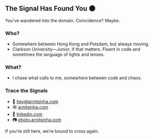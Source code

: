 ## The Signal Has Found You 🌑

You’ve wandered into the domain. Coincidence? Maybe.

### Who?

- Somewhere between Hong Kong and Potsdam, but always moving.
- Clarkson University—Junior, if that matters. Fluent in code and sometimes the language of lights and lenses.

### What?

- I chase what calls to me, somewhere between code and chaos.

### Trace the Signals

- 📨 [hey@arnitsinha.com](mailto:hey@arnitsinha.com)
- 🕸️ [arnitsinha.com](https://arnitsinha.com)
- 🧭 [linkedin.com](https://www.linkedin.com/in/arnitsinha/)
- 📷 [photo.arnitsinha.com](https://photo.arnitsinha.com)

If you’re still here, we’re bound to cross again.
